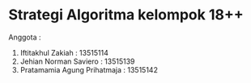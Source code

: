 # Strategi Algoritma kelompok 18++<br />
Anggota :<br />
1. Iftitakhul Zakiah            : 13515114<br />
2. Jehian Norman Saviero        : 13515139<br />
3. Pratamamia Agung Prihatmaja  : 13515142<br />
